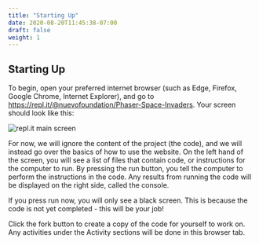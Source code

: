 ```yaml
---
title: "Starting Up"
date: 2020-08-20T11:45:38-07:00
draft: false
weight: 1
---
```


## Starting Up

To begin, open your preferred internet browser (such as Edge, Firefox, Google Chrome, Internet Explorer), and go to <a href="https://repl.it/@nuevofoundation/Phaser-Space-Invaders#index.html" target="_blank">https://repl.it/@nuevofoundation/Phaser-Space-Invaders</a>. Your screen should look like this:

![repl.it main screen](../media/1/welcome-screen.PNG)

For now, we will ignore the content of the project (the code), and we will instead go over the basics of how to use the website. On the left hand of the screen, you will see a list of files that contain code, or instructions for the computer to run. By pressing the run button, you tell the computer to perform the instructions in the code. Any results from running the code will be displayed on the right side, called the console.

If you press run now, you will only see a black screen. This is because the code is not yet completed - this will be your job!

Click the fork button to create a copy of the code for yourself to work on. Any activities under the Activity sections will be done in this browser tab.
